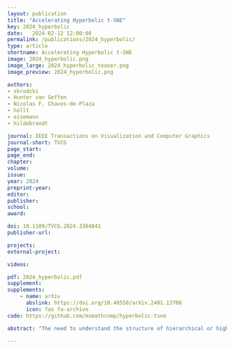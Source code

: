 ```yaml
---
layout: publication
title: "Accelerating Hyperbolic t-SNE"
key: 2024_hyperbolic
date:   2024-02-12 12:00:00
permalink: /publications/2024_hyperbolic/
type: article
shortname: Accelerating Hyperbolic t-SNE
image: 2024_hyperbolic.png
image_large: 2024_hyperbolic_teaser.png
image_preview: 2024_hyperbolic.png

authors:
- skrodzki
- Hunter van Geffen
- Nicolas F. Chaves-de-Plaza
- hollt
- eisemann
- hildebrandt

journal: IEEE Transactions on Visualization and Computer Graphics
journal-short: TVCG
page_start: 
page_end: 
chapter:
volume: 
issue: 
year: 2024
preprint-year:
editor:
publisher:
school:
award:

doi: 10.1109/TVCG.2024.3364841
publisher-url:

projects:
external-project:

videos:

pdf: 2024_hyperbolic.pdf
supplement: 
supplements:
    - name: arXiv
      abslink: https://doi.org/10.48550/arXiv.2401.13708
      icon: fas fa-archive
code: https://github.com/msmathcomp/hyperbolic-tsne

abstract: "The need to understand the structure of hierarchical or high-dimensional data is present in a variety of fields. Hyperbolic spaces have proven to be an important tool for embedding computations and analysis tasks as their non-linear nature lends itself well to tree or graph data. Subsequently, they have also been used in the visualization of high-dimensional data, where they exhibit increased embedding performance. However, none of the existing dimensionality reduction methods for embedding into hyperbolic spaces scale well with the size of the input data. That is because the embeddings are computed via iterative optimization schemes and the computation cost of every iteration is quadratic in the size of the input. Furthermore, due to the non-linear nature of hyperbolic spaces, Euclidean acceleration structures cannot directly be translated to the hyperbolic setting. This paper introduces the first acceleration structure for hyperbolic embeddings, building upon a polar quadtree. We compare our approach with existing methods and demonstrate that it computes embeddings of similar quality in significantly less time. Implementation and scripts for the experiments can be found at https://graphics.tudelft.nl/accelerating-hyperbolic-tsne."

---
```

